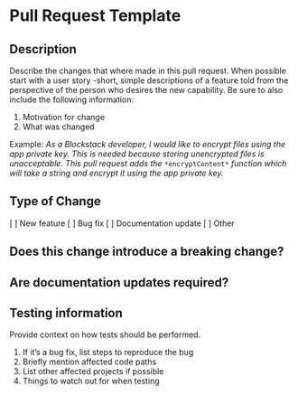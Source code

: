 # Pull Request Template

## Description

Describe the changes that where made in this pull request. When possible start with a user story -short, simple descriptions of a feature told from the perspective of the person who desires the new capability. Be sure to also include the following information:


1. Motivation for change
2. What was changed

Example:
*As a Blockstack developer, I would like to encrypt files using the app private key. This is needed because storing unencrypted files is unacceptable. This pull request adds the* `*encryptContent*` *function which will take a string and encrypt it using the app private key.* 


## Type of Change
[ ] New feature
[ ] Bug fix
[ ] Documentation update
[ ] Other


## Does this change introduce a breaking change?
## Are documentation updates required?
## Testing information

Provide context on how tests should be performed.

1. If it’s a bug fix, list steps to reproduce the bug
2. Briefly mention affected code paths
3. List other affected projects if possible
4. Things to watch out for when testing
